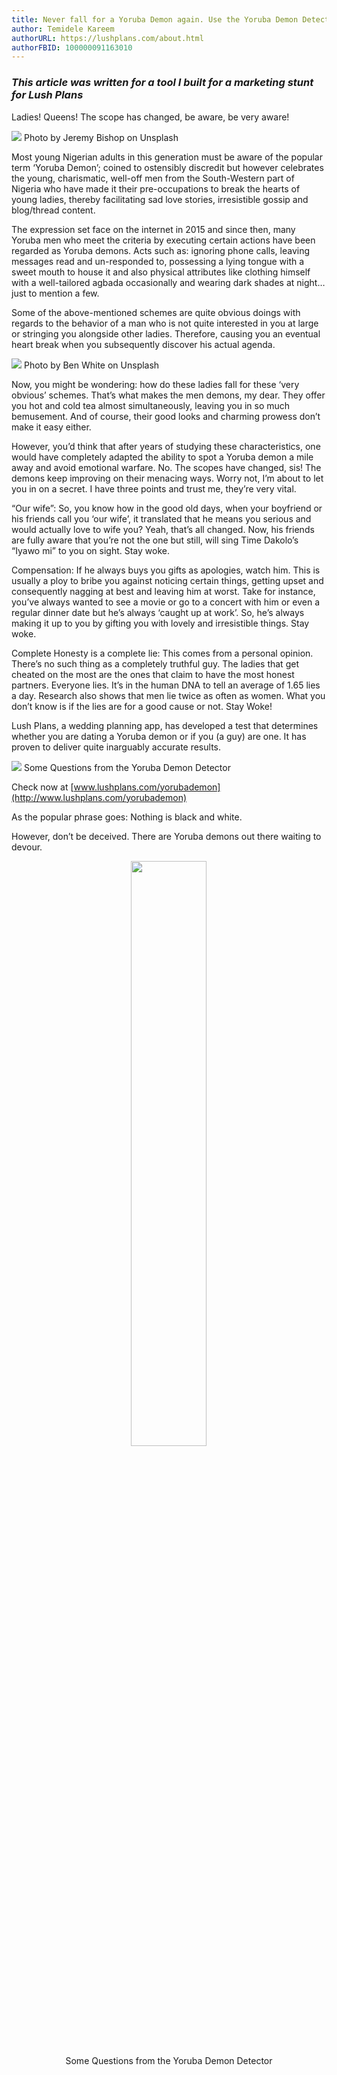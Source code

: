 ```yaml
---
title: Never fall for a Yoruba Demon again. Use the Yoruba Demon Detector
author: Temidele Kareem
authorURL: https://lushplans.com/about.html
authorFBID: 100000091163010
---
```


### _This article was written for a tool I built for a marketing stunt for Lush Plans_

Ladies! Queens! The scope has changed, be aware, be very aware!

![](https://cdn-images-1.medium.com/max/1600/1*OYQwpiqQ7f3k09L3ViYSiw.jpeg)
<span class="figcaption_hack">Photo by Jeremy Bishop on Unsplash</span>

Most young Nigerian adults in this generation must be aware of the popular term
‘Yoruba Demon’; coined to ostensibly discredit but however celebrates the young,
charismatic, well-off men from the South-Western part of Nigeria who have made
it their pre-occupations to break the hearts of young ladies, thereby
facilitating sad love stories, irresistible gossip and blog/thread content.

<!--truncate-->

The expression set face on the internet in 2015 and since then, many Yoruba men
who meet the criteria by executing certain actions have been regarded as Yoruba
demons. Acts such as: ignoring phone calls, leaving messages read and
un-responded to, possessing a lying tongue with a sweet mouth to house it and
also physical attributes like clothing himself with a well-tailored agbada
occasionally and wearing dark shades at night…just to mention a few.

Some of the above-mentioned schemes are quite obvious doings with regards to the
behavior of a man who is not quite interested in you at large or stringing you
alongside other ladies. Therefore, causing you an eventual heart break when you
subsequently discover his actual agenda.

![](https://cdn-images-1.medium.com/max/1200/1*APFuXwRh9t6M5ShCsd2Y_w.jpeg)
<span class="figcaption_hack">Photo by Ben White on Unsplash</span>

Now, you might be wondering: how do these ladies fall for these ‘very obvious’
schemes. That’s what makes the men demons, my dear. They offer you hot and cold
tea almost simultaneously, leaving you in so much bemusement. And of course,
their good looks and charming prowess don’t make it easy either.

However, you’d think that after years of studying these characteristics, one
would have completely adapted the ability to spot a Yoruba demon a mile away and
avoid emotional warfare. No. The scopes have changed, sis! The demons keep
improving on their menacing ways. Worry not, I’m about to let you in on a
secret. I have three points and trust me, they’re very vital.

“Our wife”: So, you know how in the good old days, when your boyfriend or his
friends call you ‘our wife’, it translated that he means you serious and would
actually love to wife you? Yeah, that’s all changed. Now, his friends are fully
aware that you’re not the one but still, will sing Time Dakolo’s “Iyawo mi” to
you on sight. Stay woke.

Compensation: If he always buys you gifts as apologies, watch him. This is
usually a ploy to bribe you against noticing certain things, getting upset and
consequently nagging at best and leaving him at worst. Take for instance, you’ve
always wanted to see a movie or go to a concert with him or even a regular
dinner date but he’s always ‘caught up at work’. So, he’s always making it up to
you by gifting you with lovely and irresistible things. Stay woke.

Complete Honesty is a complete lie: This comes from a personal opinion. There’s
no such thing as a completely truthful guy. The ladies that get cheated on the
most are the ones that claim to have the most honest partners. Everyone lies.
It’s in the human DNA to tell an average of 1.65 lies a day. Research also shows
that men lie twice as often as women. What you don’t know is if the lies are for
a good cause or not. Stay Woke!

Lush Plans, a wedding planning app, has developed a test that determines whether
you are dating a Yoruba demon or if you (a guy) are one. It has proven to
deliver quite inarguably accurate results.

![](https://cdn-images-1.medium.com/max/1600/1*o0AgeceDbDf8tvgZu5Vx0w.png)
<span class="figcaption_hack">Some Questions from the Yoruba Demon Detector</span>

Check now at
[www.lushplans.com/yorubademon](http://www.lushplans.com/yorubademon)

As the popular phrase goes: Nothing is black and white.

However, don’t be deceived. There are Yoruba demons out there waiting to devour.

<p align="center">
  <img src="https://cdn-images-1.medium.com/max/1600/1*LPLNZT7hjCIl9k2u5TzgwA.png" width="49%" />
  <br>
<span class="figcaption_hack">Some Questions from the Yoruba Demon Detector</span>
</p>
